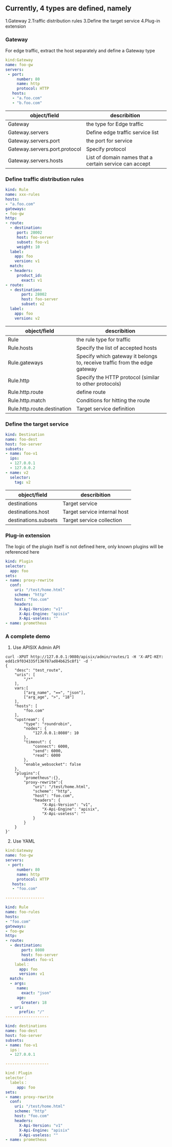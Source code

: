 <!--
#
# Licensed to the Apache Software Foundation (ASF) under one or more
# contributor license agreements.  See the NOTICE file distributed with
# this work for additional information regarding copyright ownership.
# The ASF licenses this file to You under the Apache License, Version 2.0
# (the "License"); you may not use this file except in compliance with
# the License.  You may obtain a copy of the License at
#
#     http://www.apache.org/licenses/LICENSE-2.0
#
# Unless required by applicable law or agreed to in writing, software
# distributed under the License is distributed on an "AS IS" BASIS,
# WITHOUT WARRANTIES OR CONDITIONS OF ANY KIND, either express or implied.
# See the License for the specific language governing permissions and
# limitations under the License.
#
-->

## Currently, 4 types are defined, namely

1.Gateway
2.Traffic distribution rules
3.Define the target service
4.Plug-in extension

### Gateway

For edge traffic, extract the host separately and define a Gateway type

```yaml
kind:Gateway
name: foo-gw
servers:
 - port:
     number: 80
     name: http
     protocol: HTTP
   hosts:
   - "a.foo.com"
   - "b.foo.com"
```

|  object/field   | describition |
|  ----  | ----  |
| Gateway  | the type for Edge traffic  |
| Gateway.servers  | Define edge traffic service list  |
| Gateway.servers.port  | the port for service  |
| Gateway.servers.port.protocol  | Specify protocol  |
| Gateway.servers.hosts  | List of domain names that a certain service can accept  |

### Define traffic distribution rules

```yaml
kind: Rule
name: xxx-rules
hosts:
- "a.foo.com"
gateways:
- foo-gw
http:
- route:
  - destination:
     port: 28002
     host: foo-server
     subset: foo-v1
     weight: 10
  label:
    app: foo
    version: v1
  match:
  - headers:
     product_id:
       exact: v1
- route:
  - destination:
       port: 28002
       host: foo-server
       subset: v2
  label:
    app: foo
    version: v2

```

|  object/field   | describition |
|  ----  | ----  |
|  Rule  | the rule type for traffic |
|  Rule.hosts  | Specify the list of accepted hosts |
|  Rule.gateways  | Specify which gateway it belongs to, receive traffic from the edge gateway |
|  Rule.http  | Specify the HTTP protocol (similar to other protocols) |
|  Rule.http.route  | define route|
|  Rule.http.match  | Conditions for hitting the route|
|  Rule.http.route.destination  | Target service definition|

### Define the target service

```yaml
kind: Destination
name: foo-dest
host: foo-server
subsets:
- name: foo-v1
  ips:
  - 127.0.0.1
  - 127.0.0.2
- name: v2
  selector:
  	tag: v2

```

|  object/field   | describition |
|  ----  | ----  |
|  destinations  | Target service |
| destinations.host | Target service internal host |
| destinations.subsets | Target service collection |

### Plug-in extension

The logic of the plugin itself is not defined here, only known plugins will be referenced here

```yaml
kind: Plugin
selector:
  app: foo
sets:
- name: proxy-rewrite
  conf:
    uri: "/test/home.html"
    scheme: "http"
    host: "foo.com"
    headers:
      X-Api-Version: "v1"
      X-Api-Engine: "apisix"
      X-Api-useless: ""
- name: prometheus
```

### A complete demo

1. Use APISIX Admin API

```shell
curl -XPUT http://127.0.0.1:9080/apisix/admin/routes/1 -H 'X-API-KEY: edd1c9f034335f136f87ad84b625c8f1' -d '
{
    "desc": "test_route",
    "uris": [
        "/*"
    ],
    vars:[
        ["arg_name", "==", "json"],
        ["arg_age", ">", "18"]
    ],
    "hosts": [
        "foo.com"
    ],
    "upstream": {
        "type": "roundrobin",
        "nodes": {
            "127.0.0.1:8080": 10
        },
        "timeout": {
            "connect": 6000,
            "send": 6000,
            "read": 6000
        },
        "enable_websocket": false
    },
    "plugins":{
    	"prometheus":{},
    	"proxy-rewrite":{
    		"uri": "/test/home.html",
            "scheme": "http",
            "host": "foo.com",
            "headers": {
                "X-Api-Version": "v1",
                "X-Api-Engine": "apisix",
                "X-Api-useless": ""
            }
    	}
    }
}'

```

2. Use YAML

```yaml
kind:Gateway
name: foo-gw
servers:
 - port:
     number: 80
     name: http
     protocol: HTTP
   hosts:
   - "foo.com"

-----------------

kind: Rule
name: foo-rules
hosts:
- "foo.com"
gateways:
- foo-gw
http:
- route:
  - destination:
       port: 8080
       host: foo-server
       subset: foo-v1
    label：
      app: foo
      version: v1
  match:
  - args:
     name:
       exact: "json"
     age:
       Greater: 18
  - uri:
      prefix: "/"
-------------------

kind: destinations
name: foo-dest
host: foo-server
subsets:
- name: foo-v1
  ips：
  - 127.0.0.1

-------------------

kind：Plugin
selector：
  labels：
     app: foo
sets:
- name: proxy-rewrite
  conf:
    uri: "/test/home.html"
    scheme: "http"
    host: "foo.com"
    headers:
      X-Api-Version: "v1"
      X-Api-Engine: "apisix"
      X-Api-useless: ""
- name: prometheus

```

